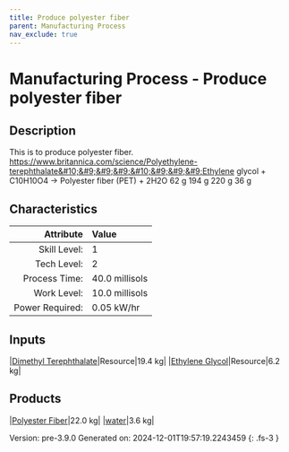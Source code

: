 ```yaml
---
title: Produce polyester fiber
parent: Manufacturing Process
nav_exclude: true
---
```

# Manufacturing Process - Produce polyester fiber

## Description
&#10;&#9;&#9;&#9;This is to produce polyester fiber.&#10;&#9;&#9;&#9;https://www.britannica.com/science/Polyethylene-terephthalate&#10;&#9;&#9;&#9;&#10;&#9;&#9;&#9;Ethylene glycol + C10H10O4 -&gt; Polyester fiber (PET) + 2H2O&#10;&#9;&#9;&#9;     62 g          194 g              220 g          36 g&#10;&#9;&#9;

## Characteristics

| Attribute      | Value |
|--------:|:------|
|Skill Level:|1|
|Tech Level:|2|
|Process Time:|40.0 millisols|
|Work Level:|10.0 millisols|
|Power Required:|0.05 kW/hr|

## Inputs

|[Dimethyl Terephthalate](../resource/dimethyl-terephthalate.html)|Resource|19.4 kg|
|[Ethylene Glycol](../resource/ethylene-glycol.html)|Resource|6.2 kg|

## Products

|[Polyester Fiber](../resource/polyester-fiber.html)|22.0 kg|
|[water](../resource/water.html)|3.6 kg|


Version: pre-3.9.0 Generated on: 2024-12-01T19:57:19.2243459
{: .fs-3 }

